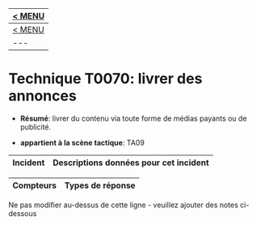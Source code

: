 |[< MENU](../README.md)|
|---|
|[< MENU](../../README.md)|
|---|
# Technique T0070: livrer des annonces

* **Résumé**: livrer du contenu via toute forme de médias payants ou de publicité.

* **appartient à la scène tactique**: TA09


|Incident |Descriptions données pour cet incident |
|-------- |-------------------- |



|Compteurs |Types de réponse |
|-------- |-------------- |


Ne pas modifier au-dessus de cette ligne - veuillez ajouter des notes ci-dessous